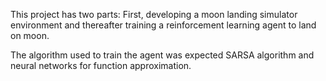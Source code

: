 This project has two parts: First, developing a moon landing simulator environment and thereafter training a reinforcement learning agent to land on moon. 

The algorithm used to train the agent was expected SARSA algorithm and neural networks for function approximation.
